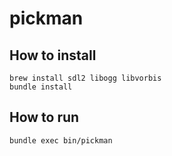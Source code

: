 # pickman

## How to install

```
brew install sdl2 libogg libvorbis
bundle install
```

## How to run

```
bundle exec bin/pickman
```

